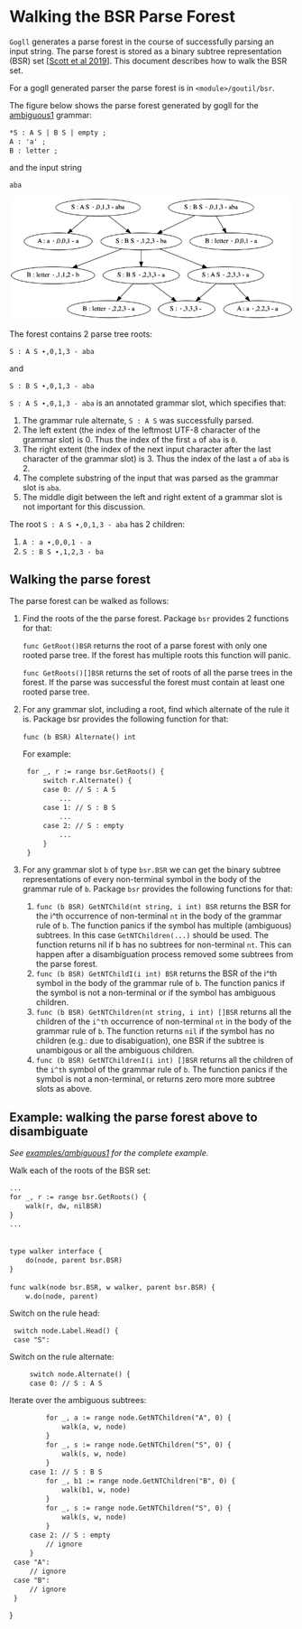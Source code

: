 # Walking the BSR Parse Forest
`Gogll` generates a parse forest in the course of successfully parsing an input string. 
The parse forest is stored as a binary subtree representation (BSR) set [[Scott et al 2019](../../Readme.md)]. This document describes how to walk the BSR set.

For a gogll generated parser the parse forest is in `<module>/goutil/bsr`.

The figure below shows the parse forest generated by gogll for the [ambiguous1](../../examples/ambiguous1/g.md) grammar:

    *S : A S | B S | empty ;
    A : 'a' ;
    B : letter ;

and the input string 

    aba

![Ambiguous1](../../examples/ambiguous1/beforeDA.png)

The forest contains 2 parse tree roots:

    S : A S ∙,0,1,3 - aba

and

    S : B S ∙,0,1,3 - aba


`S : A S ∙,0,1,3 - aba` is an annotated grammar slot, which specifies that:

1. The grammar rule alternate, `S : A S` was successfully parsed.
1. The left extent (the index of the leftmost UTF-8 character of the grammar slot) is 0. Thus the index of the first `a` of `aba` is `0`.
1. The right extent (the index of the next input character after the last character of the grammar slot) is 3. Thus the index of the last `a` of `aba` is 2.
1. The complete substring of the input that was parsed as the grammar slot is `aba`.
1. The middle digit between the left and right extent of a grammar slot is not important for this discussion.

The root `S : A S ∙,0,1,3 - aba` has 2 children:

1. `A : a ∙,0,0,1 - a`
1. `S : B S ∙,1,2,3 - ba`

## Walking the parse forest
The parse forest can be walked as follows:

1. Find the roots of the the parse forest. Package `bsr` provides 2 functions for that:

    `func GetRoot()BSR` returns the root of a parse forest with only one rooted parse tree. If the forest has multiple roots
    this function will panic.

    `func GetRoots()[]BSR` returns the set of roots of all the parse trees in the forest. If the parse was successful the forest must contain at least one rooted parse tree.

1. For any grammar slot, including a root, find which alternate of the rule it is. Package bsr provides the following function for that:

    `func (b BSR) Alternate() int`

   For example:

        for _, r := range bsr.GetRoots() {
            switch r.Alternate() {
            case 0: // S : A S
                ...
            case 1: // S : B S
                ...
            case 2: // S : empty
                ...
            }
        }

1. For any grammar slot `b` of type `bsr.BSR` we can get the binary subtree representations of every non-terminal symbol in the body of the grammar rule of `b`. Package `bsr` provides the following functions for that:

    1. `func (b BSR) GetNTChild(nt string, i int) BSR` returns the BSR for the i^th occurrence of non-terminal `nt` in the body of the grammar rule of `b`. 
    The function panics if the symbol has multiple (ambiguous) subtrees. In this case `GetNTChildren(...)` should be used.
    The function returns nil if b has no subtrees for non-terminal `nt`. This can happen after a disambiguation process removed some subtrees from the parse forest.
    1. `func (b BSR) GetNTChildI(i int) BSR` returns the BSR of the i^th symbol in the body of the grammar rule of `b`. The function panics if the symbol is not a non-terminal or if the symbol has ambiguous children.
    1. `func (b BSR) GetNTChildren(nt string, i int) []BSR` returns all the children of the `i^th` occurrence of non-terminal `nt` in the body of the grammar rule of `b`. The function returns `nil` if the symbol has no children (e.g.: due to disabiguation), one BSR if the subtree is unambigous or all the ambiguous children.
    1. `func (b BSR) GetNTChildrenI(i int) []BSR` returns all the children of the `i^th` symbol of the grammar rule of `b`. The function panics if the symbol is not a non-terminal, or returns zero more more subtree slots as above.


## Example: walking the parse forest above to disambiguate
*See [examples/ambiguous1](../../examples/ambiguous1/ambiguous1_test.go) for the complete example.*


Walk each of the roots of the BSR set:

    ...
    for _, r := range bsr.GetRoots() {
		walk(r, dw, nilBSR)
	}
    ...


    type walker interface {
        do(node, parent bsr.BSR)
    }

    func walk(node bsr.BSR, w walker, parent bsr.BSR) {
        w.do(node, parent)

Switch on the rule head:

     switch node.Label.Head() {
     case "S":

Switch on the rule alternate:    

         switch node.Alternate() {
         case 0: // S : A S

Iterate over the ambiguous subtrees:

             for _, a := range node.GetNTChildren("A", 0) {
                 walk(a, w, node)
             }
             for _, s := range node.GetNTChildren("S", 0) {
                 walk(s, w, node)
             }
         case 1: // S : B S
             for _, b1 := range node.GetNTChildren("B", 0) {
                 walk(b1, w, node)
             }
             for _, s := range node.GetNTChildren("S", 0) {
                 walk(s, w, node)
             }
         case 2: // S : empty
             // ignore
         }
     case "A":
         // ignore
     case "B":
         // ignore
     }
 }
